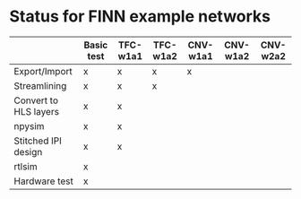 # Status for FINN example networks

|                           	| Basic test | TFC-w1a1 	| TFC-w1a2 	| CNV-w1a1 	| CNV-w1a2 	| CNV-w2a2 	|
|---------------------------	|------------ |----------	|----------	|----------	|----------	|----------	|
| Export/Import             	| x           | x        	| x        	| x        	|          	|          	|
| Streamlining              	| x           | x        	| x        	|          	|          	|          	|
| Convert to HLS layers     	| x           | x        	|          	|          	|          	|          	|
| npysim                    	| x           | x        	|          	|          	|          	|          	|
| Stitched IPI design        	| x           | x        	|          	|          	|          	|           | 
| rtlsim                    	| x           |          	|          	|          	|          	|          	|
| Hardware test             	| x           |          	|          	|          	|          	|          	|
